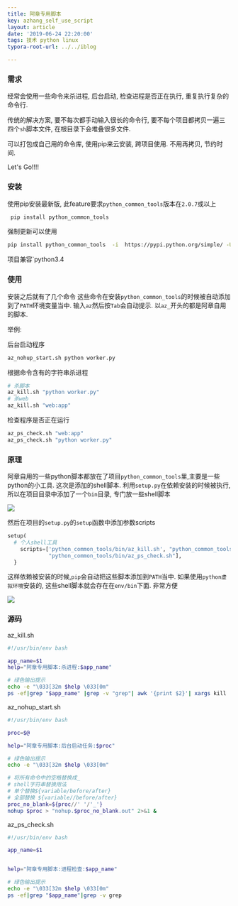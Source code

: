 ```yaml
---
title: 阿章专用脚本
key: azhang_self_use_script
layout: article
date: '2019-06-24 22:20:00'
tags: 技术 python linux
typora-root-url: ../../iblog

---
```


### 需求

经常会使用一些命令来杀进程, 后台启动, 检查进程是否正在执行, 重复执行复杂的命令行.

传统的解决方案, 要不每次都手动输入很长的命令行, 要不每个项目都拷贝一遍三四个`sh`脚本文件, 在根目录下会堆叠很多文件.

可以打包成自己用的命令库,  使用pip来云安装, 跨项目使用. 不用再拷贝, 节约时间. 

Let's Go!!!!

### 安装

使用pip安装最新版, 此feature要求`python_common_tools`版本在`2.0.7`或以上

```bash
 pip install python_common_tools
```

强制更新可以使用

```bash
pip install python_common_tools  -i  https://pypi.python.org/simple/ -U
```

项目兼容`python3.4

### 使用

安装之后就有了几个命令  这些命令在安装`python_common_tools`的时候被自动添加到了`PATH`环境变量当中. 输入`az`然后按`Tab`会自动提示. 以`az_`开头的都是阿章自用的脚本.

举例:

后台启动程序

```bash
az_nohup_start.sh python worker.py
```

根据命令含有的字符串杀进程

```bash
# 杀脚本
az_kill.sh "python worker.py"
# 杀web
az_kill.sh "web:app"
```

检查程序是否正在运行

```bash
az_ps_check.sh "web:app"
az_ps_check.sh "python worker.py"
```

### 原理

阿章自用的一些python脚本都放在了项目`python_common_tools`里,主要是一些python的小工具.  这次是添加的shell脚本. 利用`setup.py`在依赖安装的时候被执行, 所以在项目目录中添加了一个`bin`目录, 专门放一些shell脚本

![](http://img.azhangbaobao.cn/img/20190624221220.png)

然后在项目的`setup.py`的`setup`函数中添加参数scripts

```python
setup(
  # 个人shell工具
    scripts=['python_common_tools/bin/az_kill.sh', "python_common_tools/bin/az_nohup_start.sh",
             "python_common_tools/bin/az_ps_check.sh"],
  }
```

这样依赖被安装的时候,`pip`会自动把这些脚本添加到`PATH`当中. 如果使用`python虚拟环境`安装的, 这些shell脚本就会存在在`env/bin`下面. 非常方便

![](http://img.azhangbaobao.cn/img/20190624221611.png)



### 源码

az_kill.sh

```sh
#!/usr/bin/env bash

app_name=$1
help="阿章专用脚本:杀进程:$app_name"

# 绿色输出提示
echo -e "\033[32m $help \033[0m"
ps -ef|grep "$app_name" |grep -v "grep"| awk '{print $2}'| xargs kill
```

az_nohup_start.sh

```bash
#!/usr/bin/env bash

proc=$@

help="阿章专用脚本:后台启动任务:$proc"

# 绿色输出提示
echo -e "\033[32m $help \033[0m"

# 将所有命令中的空格替换成_
# shell字符串替换用法  
# 单个替换${variable/before/after}  
# 全部替换 ${variable//before/after}
proc_no_blank=${proc//' '/'_'}
nohup $proc > "nohup.$proc_no_blank.out" 2>&1 &
```

az_ps_check.sh

```bash
#!/usr/bin/env bash

app_name=$1


help="阿章专用脚本:进程检查:$app_name"

# 绿色输出提示
echo -e "\033[32m $help \033[0m"
ps -ef|grep "$app_name"|grep -v grep
```

